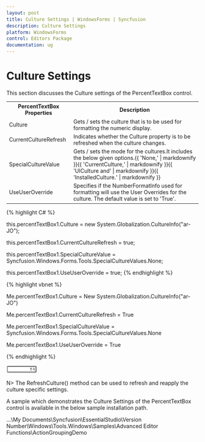 ```yaml
---
layout: post
title: Culture Settings | WindowsForms | Syncfusion
description: Culture Settings
platform: WindowsForms
control: Editors Package
documentation: ug
---
```


# Culture Settings

This section discusses the Culture settings of the PercentTextBox control.



<table>
<tr>
<th>
PercentTextBox Properties</th><th>
Description</th></tr>
<tr>
<td>
Culture</td><td>
Gets / sets the culture that is to be used for formatting the numeric display.</td></tr>
<tr>
<td>
CurrentCultureRefresh</td><td>
Indicates whether the Culture property is to be refreshed when the culture changes.</td></tr>
<tr>
<td>
SpecialCultureValue</td><td>
Gets / sets the mode for the cultures.It includes the below given options.{{ 'None,' | markdownify }}{{ 'CurrentCulture,' | markdownify }}{{ 'UICulture and' | markdownify }}{{ 'InstalledCulture.' | markdownify }}</td></tr>
<tr>
<td>
UseUserOverride</td><td>
Specifies if the NumberFormatInfo used for formatting will use the User Overrides for the culture. The default value is set to 'True'.</td></tr>
</table>



{% highlight C# %}



this.percentTextBox1.Culture = new System.Globalization.CultureInfo("ar-JO");

this.percentTextBox1.CurrentCultureRefresh = true;

this.percentTextBox1.SpecialCultureValue = Syncfusion.Windows.Forms.Tools.SpecialCultureValues.None;

this.percentTextBox1.UseUserOverride = true;
{% endhighlight %}



{% highlight vbnet %}


Me.percentTextBox1.Culture = New System.Globalization.CultureInfo("ar-JO")

Me.percentTextBox1.CurrentCultureRefresh = True

Me.percentTextBox1.SpecialCultureValue = Syncfusion.Windows.Forms.Tools.SpecialCultureValues.None

Me.percentTextBox1.UseUserOverride = True

{% endhighlight %}

![](PercentTextBox-Images/Overview_img468.png) 




N> The RefreshCulture() method can be used to refresh and reapply the culture specific settings.

A sample which demonstrates the Culture Settings of the PercentTextBox control is available in the below sample installation path.

…\My Documents\Syncfusion\EssentialStudio\Version Number\Windows\Tools.Windows\Samples\Advanced Editor Functions\ActionGroupingDemo